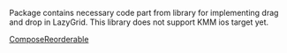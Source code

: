 Package contains necessary code part from library for implementing drag and drop in LazyGrid. 
This library does not support KMM ios target yet.

[ComposeReorderable](https://github.com/aclassen/ComposeReorderable)